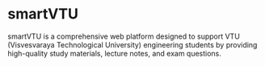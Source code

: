 # smartVTU
smartVTU is a comprehensive web platform designed to support VTU (Visvesvaraya Technological University) engineering students by providing high-quality study materials, lecture notes, and exam questions.
